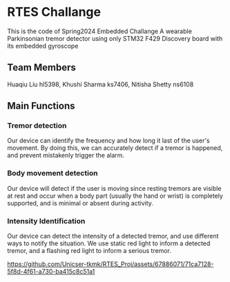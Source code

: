 # RTES Challange
This is the code of Spring2024 Embedded Challange
A wearable Parkinsonian tremor detector using only STM32 F429 Discovery board with its embedded gyroscope
## Team Members 
Huaqiu Liu hl5398,
Khushi Sharma ks7406,
Nitisha Shetty ns6108
## Main Functions
### Tremor detection
Our device can identify the frequency and how long it last of the user's movement. By doing this, we can accurately detect if a tremor is happened, and prevent mistakenly trigger the alarm.
### Body movement detection
Our device will detect if the user is moving since resting tremors are visible at rest and occur when a body part (usually the hand or
wrist) is completely supported, and is minimal or absent during activity. 
### Intensity Identification
Our device can detect the intensity of a detected tremor, and use different ways to notify the situation.
We use static red light to inform a detected tremor, and a flashing red light to inform a serious tremor.


https://github.com/Unicser-tkmk/RTES_Proj/assets/67886071/71ca7128-5f8d-4f61-a730-ba415c8c51a1

